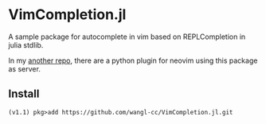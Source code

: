 # VimCompletion.jl

A sample package for autocomplete in vim based on REPLCompletion in julia stdlib.

In my [another repo](https://github.com/wangl-cc/juliacomplete-nvim-client), there are a python plugin for neovim using this package as server.

## Install

```julia-repl
(v1.1) pkg>add https://github.com/wangl-cc/VimCompletion.jl.git
```
